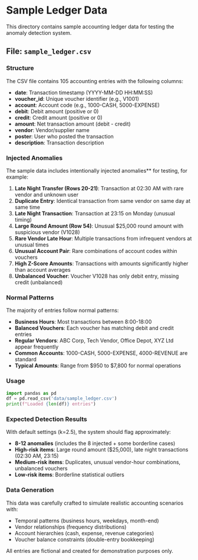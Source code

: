 # Sample Ledger Data

This directory contains sample accounting ledger data for testing the anomaly detection system.

## File: `sample_ledger.csv`

### Structure

The CSV file contains 105 accounting entries with the following columns:

- **date**: Transaction timestamp (YYYY-MM-DD HH:MM:SS)
- **voucher_id**: Unique voucher identifier (e.g., V1001)
- **account**: Account code (e.g., 1000-CASH, 5000-EXPENSE)
- **debit**: Debit amount (positive or 0)
- **credit**: Credit amount (positive or 0)
- **amount**: Net transaction amount (debit - credit)
- **vendor**: Vendor/supplier name
- **poster**: User who posted the transaction
- **description**: Transaction description

### Injected Anomalies

The sample data includes intentionally injected anomalies** for testing, for example:

1. **Late Night Transfer (Rows 20-21)**: Transaction at 02:30 AM with rare vendor and unknown user
2. **Duplicate Entry**: Identical transaction from same vendor on same day at same time
3. **Late Night Transaction**: Transaction at 23:15 on Monday (unusual timing)
4. **Large Round Amount (Row 54)**: Unusual $25,000 round amount with suspicious vendor (V1028)
5. **Rare Vendor Late Hour**: Multiple transactions from infrequent vendors at unusual times
6. **Unusual Account Pair**: Rare combinations of account codes within vouchers
7. **High Z-Score Amounts**: Transactions with amounts significantly higher than account averages
8. **Unbalanced Voucher**: Voucher V1028 has only debit entry, missing credit (unbalanced)

### Normal Patterns

The majority of entries follow normal patterns:

- **Business Hours**: Most transactions between 8:00-18:00
- **Balanced Vouchers**: Each voucher has matching debit and credit entries
- **Regular Vendors**: ABC Corp, Tech Vendor, Office Depot, XYZ Ltd appear frequently
- **Common Accounts**: 1000-CASH, 5000-EXPENSE, 4000-REVENUE are standard
- **Typical Amounts**: Range from $950 to $7,800 for normal operations

### Usage

```python
import pandas as pd
df = pd.read_csv('data/sample_ledger.csv')
print(f"Loaded {len(df)} entries")
```

### Expected Detection Results

With default settings (k=2.5), the system should flag approximately:

- **8-12 anomalies** (includes the 8 injected + some borderline cases)
- **High-risk items**: Large round amount ($25,000), late night transactions (02:30 AM, 23:15)
- **Medium-risk items**: Duplicates, unusual vendor-hour combinations, unbalanced vouchers
- **Low-risk items**: Borderline statistical outliers

### Data Generation

This data was carefully crafted to simulate realistic accounting scenarios with:

- Temporal patterns (business hours, weekdays, month-end)
- Vendor relationships (frequency distributions)
- Account hierarchies (cash, expense, revenue categories)
- Voucher balance constraints (double-entry bookkeeping)

All entries are fictional and created for demonstration purposes only.
